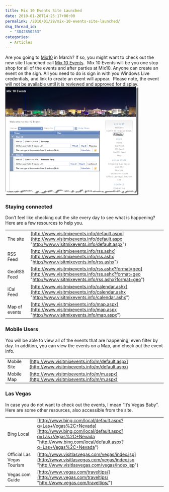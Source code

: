 ```yaml
---
title: Mix 10 Events Site Launched
date: 2010-01-28T14:25:17+00:00
permalink: /2010/01/28/mix-10-events-site-launched/
dsq_thread_id:
  - "3842850253"
categories:
  - Articles
---
```

Are you going to [Mix10](http://live.visitmix.com "Mix10") in March? If so, you might want to check out the new site I launched call [Mix 10 Events](http://visitmixevents.info "VisitMixEvents.info").  Mix 10 Events will be you one stop shop for all of the events and after parties at Mix10. Anyone can create an event on the sign. All you need to do is sign in with you Windows Live credentials, and link to create an event will appear.  Please note, the event will not be available until it is reviewed and approved for display. ![VisitMixEvents.info](/assets/images/posts/visitmixinfo-snapshot.png "VisitMixEvents.info")

### Staying connected

Don’t feel like checking out the site every day to see what is happening? Here are a few resources to help you.

|||
|--- |--- |
|The site|[http://www.visitmixevents.info/default.aspx](http://www.visitmixevents.info/default.aspx "http://www.visitmixevents.info/default.aspx")|
|RSS Feed|[http://www.visitmixevents.info/rss.ashx](http://www.visitmixevents.info/rss.ashx "http://www.visitmixevents.info/rss.ashx")|
|GeoRSS Feed|[http://www.visitmixevents.info/rss.ashx?format=geo](http://www.visitmixevents.info/rss.ashx?format=geo "http://www.visitmixevents.info/rss.ashx?format=geo")|
|iCal Feed|[http://www.visitmixevents.info/calendar.ashx](http://www.visitmixevents.info/calendar.ashx "http://www.visitmixevents.info/calendar.ashx")|
|Map of events|[http://www.visitmixevents.info/map.aspx](http://www.visitmixevents.info/map.aspx "http://www.visitmixevents.info/map.aspx")|

### Mobile Users

You will be able to view all of the events that are happening, even filter by day. In addition, you can view the events on a Map, and check out the event info.

|||
|--- |--- |
|Mobile Site|[http://www.visitmixevents.info/m/default.aspx](http://www.visitmixevents.info/m/default.aspx)|
|Mobile Map|[http://www.visitmixevents.info/m/m.aspx](http://www.visitmixevents.info/m/m.aspx)|

### Las Vegas

In case you do not want to check out the events, I mean “It’s Vegas Baby”. Here are some other resources, also accessible from the site.

|||
|--- |--- |
|Bing Local|[http://www.bing.com/local/default.aspx?q=Las+Vegas%2C+Nevada](http://www.bing.com/local/default.aspx?q=Las+Vegas%2C+Nevada "http://www.bing.com/local/default.aspx?q=Las+Vegas%2C+Nevada")|
|Official Las Vegas Tourism|[http://www.visitlasvegas.com/vegas/index.jsp](http://www.visitlasvegas.com/vegas/index.jsp "http://www.visitlasvegas.com/vegas/index.jsp")|
|Vegas.com Guide|[http://www.vegas.com/traveltips/](http://www.vegas.com/traveltips/ "http://www.vegas.com/traveltips/")|